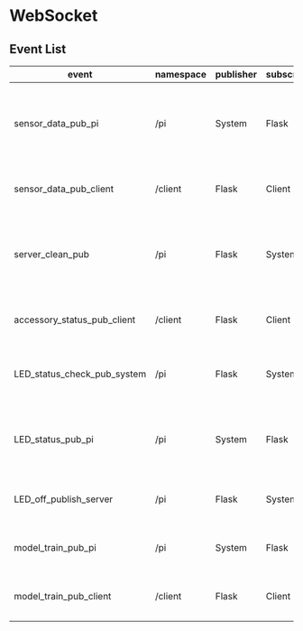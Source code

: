 # WebSocket


## Event List
| event                       | namespace | publisher | subscriber | timeout | broadcast | description                                                              |
| --------------------------- | --------- | --------- | ---------- | ------- | --------- | ------------------------------------------------------------------------ |
| sensor_data_pub_pi          | /pi       | System    | Flask      | 30      | False     | To automate fetch the sensor data and send to Flask server.              |
| sensor_data_pub_client      | /client   | Flask     | Client     | None    | True      | To send realtime sensor data to client.                                  |
| server_clean_pub            | /pi       | Flask     | System     | None    | True      | To send a force turing off signal to all accessories except the sensors. |
| accessory_status_pub_client | /client   | Flask     | Client     | None    | True      | To send the accessories status to client.                                |
| LED_status_check_pub_system | /pi       | Flask     | System     | None    | True      | To emit a signal make the LED report its status.                         |
| LED_status_pub_pi           | /pi       | System    | Flask      | 30      | False     | To recive the status publish to Flask server regularly.                  |
| LED_off_publish_server      | /pi       | Flask     | System     | None    | True      | To send the turning off breahth light signal.                            |
| model_train_pub_pi          | /pi       | System    | Flask      | 30      | False     | To send the model train finish to Server.                                |
| model_train_pub_client      | /client   | Flask     | Client     | None    | True      | To send the model train status to client.                                |
